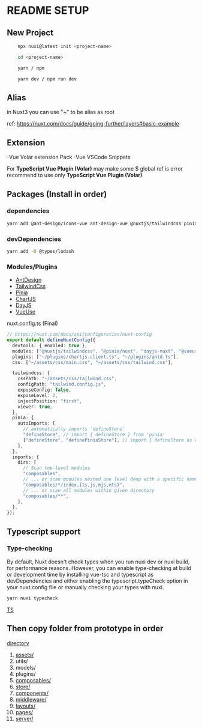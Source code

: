 # README SETUP

## New Project

```bash
    npx nuxi@latest init <project-name>

    cd <project-name>

    yarn / npm

    yarn dev / npm run dev
```

## Alias

in Nuxt3 you can use "~" to be alias as root

ref: <https://nuxt.com/docs/guide/going-further/layers#basic-example>

## Extension

-Vue Volar extension Pack
-Vue VSCode Snippets

For **TypeScript Vue Plugin (Volar)** may make some $ global ref is error recommend to use only **TypeScript Vue Plugin (Volar)**

## Packages (Install in order)

### dependencies

```bash
yarn add @ant-design/icons-vue ant-design-vue @nuxtjs/tailwindcss pinia @pinia/nuxt h lodash dayjs-nuxt chart.js vue-chart-3 url-join @vueuse/nuxt
```

### devDependencies

```bash
yarn add -D @types/lodash
```

### Modules/Plugins

- [AntDesign](/frontend/readme/readme_antd.md)
- [TailwindCss](/frontend/readme/readme_tailwind.md)
- [Pinia](/frontend/readme/readme_pinia.md)
- [ChartJS](/frontend//readme/readme_vuechart3.md)
- [DayJS](/frontend//readme/readme_dayjs.md)
- [VueUse](/frontend//readme/readme_vueuse.md)

nuxt.config.ts (Final)

```ts
// https://nuxt.com/docs/api/configuration/nuxt-config
export default defineNuxtConfig({
  devtools: { enabled: true },
  modules: ["@nuxtjs/tailwindcss", "@pinia/nuxt", "dayjs-nuxt", "@vueuse/nuxt"],
  plugins: ["~/plugins/chartjs.client.ts", "~/plugins/antd.ts"],
  css: ["~/assets/css/main.css", "~/assets/css/tailwind.css"],

  tailwindcss: {
    cssPath: "~/assets/css/tailwind.css",
    configPath: "tailwind.config.js",
    exposeConfig: false,
    exposeLevel: 2,
    injectPosition: "first",
    viewer: true,
  },
  pinia: {
    autoImports: [
      // automatically imports `defineStore`
      "defineStore", // import { defineStore } from 'pinia'
      ["defineStore", "definePiniaStore"], // import { defineStore as definePiniaStore } from 'pinia'
    ],
  },
  imports: {
    dirs: [
      // Scan top-level modules
      "composables",
      // ... or scan modules nested one level deep with a specific name and file extension
      "composables/*/index.{ts,js,mjs,mts}",
      // ... or scan all modules within given directory
      "composables/**",
    ],
  },
});
```

## Typescript support

### Type-checking

By default, Nuxt doesn't check types when you run nuxi dev or nuxi build, for performance reasons. However, you can enable type-checking at build or development time by installing vue-tsc and typescript as devDependencies and either enabling the typescript.typeCheck option in your nuxt.config file or manually checking your types with nuxi.

```bash
yarn nuxi typecheck
```

[TS](/frontend/readme/readme_typescript.md)

## Then copy folder from prototype in order

[directory](/frontend//readme/readme_directory.md)

1. [assets/](/frontend/readme/readme_assets.md)
2. utils/
3. models/
4. plugins/
5. [composables/](/frontend/readme/readme_composables.md)
6. [store/](/frontend/readme/readme_pinia.md)
7. [components/](/frontend/readme/readme_components.md)
8. [middleware/](/frontend/readme/readme_middleware.md)
9. [layouts/](/frontend/readme/readme_layouts.md)
10. [pages/](/frontend/readme/readme_route.md)
11. [server/](/frontend/readme/readme_server.md)
